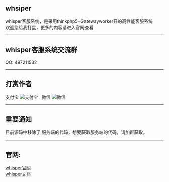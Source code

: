 ## whsiper
whisper客服系统，是采用thinkphp5+Gatewayworker开的高性能客服系统  
欢迎您给我打星，更多的内容请进入官网查看

***
## whisper客服系统交流群
QQ: 497211532

***
## 打赏作者  
支付宝
![支付宝](http://www.baiyf.com/media/AliPay_200.png)  
微信
![微信](http://www.baiyf.com/media/WeixinPay_200.png) 

***  
## 重要通知
目前源码中移除了 服务端的代码，想要获取服务端的代码，请加群获取。

***
## 官网:
[whisper官网](http://whisper.baiyf.com)  
[whisper文档](http://doc.baiyf.com)
